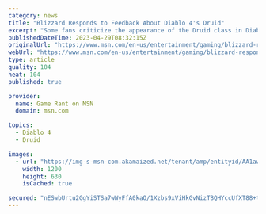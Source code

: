 ```yaml
---
category: news
title: "Blizzard Responds to Feedback About Diablo 4's Druid"
excerpt: "Some fans criticize the appearance of the Druid class in Diablo 4, prompting a response from the game's developers."
publishedDateTime: 2023-04-29T08:32:15Z
originalUrl: "https://www.msn.com/en-us/entertainment/gaming/blizzard-responds-to-feedback-about-diablo-4s-druid/ar-AA1awwfw"
webUrl: "https://www.msn.com/en-us/entertainment/gaming/blizzard-responds-to-feedback-about-diablo-4s-druid/ar-AA1awwfw"
type: article
quality: 104
heat: 104
published: true

provider:
  name: Game Rant on MSN
  domain: msn.com

topics:
  - Diablo 4
  - Druid

images:
  - url: "https://img-s-msn-com.akamaized.net/tenant/amp/entityid/AA1awGFj.img?h=630&w=1200&m=6&q=60&o=t&l=f&f=jpg"
    width: 1200
    height: 630
    isCached: true

secured: "nESwbUrtu2GgYiSTSa7wWyFfA0kaO/1Xzbs9xViHkGvNizTBQHYccUfXT88+t6r4+kVchtbc9FXA7hwtAIe65Bly6SBp/LtFszs/Z3GxUbE1rCu7NBaeDP1GzvxS5M6c1vf/stnD8uwyMxInpT0+VvybVDgMpDwQnbVuEuWmxh7+BVj7H3WcaOOfGZymZgbN6E7cZuty5w3BZhzl1oZ0Mir466sWr7GNfLZ5gOirXcZFG9C1Y/M1rALs94g5roYSZx4ZkNO9LLpiCdcpRwfRlAAycMIPNzZuZTDv/CbHDAdGAzpoV8rHhWKX3UKuuAYBIKiONPE6B6MPJRq/fuoycLzt8/Is9MipWi9UOz3+lV8=;TyxJgSqLFnvjQg2tb/Ylpg=="
---
```


